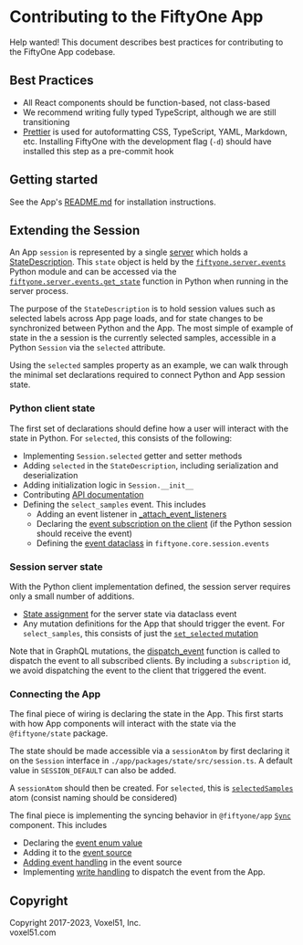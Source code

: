 # Contributing to the FiftyOne App

Help wanted! This document describes best practices for contributing to the
FiftyOne App codebase.

## Best Practices

-   All React components should be function-based, not class-based
-   We recommend writing fully typed TypeScript, although we are still
    transitioning
-   [Prettier](https://prettier.io/) is used for autoformatting CSS,
    TypeScript, YAML, Markdown, etc. Installing FiftyOne with the development
    flag (`-d`) should have installed this step as a pre-commit hook

## Getting started

See the App's [README.md](README.md) for installation instructions.

## Extending the Session

An App `session` is represented by a single
[server](../fiftyone/server/main.py) which holds a
[StateDescription](../fiftyone/core/state.py). This `state` object is held by
the [`fiftyone.server.events`](../fiftyone.server.events.py) Python module and
can be accessed via the
[`fiftyone.server.events.get_state`](../fiftyone.server.events.py) function in
Python when running in the server process.

The purpose of the `StateDescription` is to hold session values such as
selected labels across App page loads, and for state changes to be synchronized
between Python and the App. The most simple of example of state in the a
session is the currently selected samples, accessible in a Python `Session` via
the `selected` attribute.

Using the `selected` samples property as an example, we can walk through the
minimal set declarations required to connect Python and App session state.

### Python client state

The first set of declarations should define how a user will interact with the
state in Python. For `selected`, this consists of the following:

-   Implementing `Session.selected` getter and setter methods
-   Adding `selected` in the `StateDescription`, including serialization and
    deserialization
-   Adding initialization logic in `Session.__init__`
-   Contributing
    [API documentation](https://docs.voxel51.com/api/fiftyone.core.session.html)
-   Defining the `select_samples` event. This includes
    -   Adding an event listener in
        [\_attach_event_listeners](https://github.com/voxel51/fiftyone/blob/9502b4c9d948791fadbe55096c2a2a8605db795c/fiftyone/core/session/session.py#L1123)
    -   Declaring the
        [event subscription on the client](https://github.com/voxel51/fiftyone/blob/9502b4c9d948791fadbe55096c2a2a8605db795c/fiftyone/core/session/client.py#L94)
        (if the Python session should receive the event)
    -   Defining the
        [event dataclass](https://github.com/voxel51/fiftyone/blob/9502b4c9d948791fadbe55096c2a2a8605db795c/fiftyone/core/session/events.py#L143)
        in `fiftyone.core.session.events`

### Session server state

With the Python client implementation defined, the session server requires only
a small number of additions.

-   [State assignment](https://github.com/voxel51/fiftyone/blob/9502b4c9d948791fadbe55096c2a2a8605db795c/fiftyone/server/events.py#L72)
    for the server state via dataclass event
-   Any mutation definitions for the App that should trigger the event. For
    `select_samples`, this consists of just the
    [`set_selected` mutation](https://github.com/voxel51/fiftyone/blob/9502b4c9d948791fadbe55096c2a2a8605db795c/fiftyone/server/mutation.py#L131)

Note that in GraphQL mutations, the
[dispatch_event](https://github.com/voxel51/fiftyone/blob/9502b4c9d948791fadbe55096c2a2a8605db795c/fiftyone/server/events.py#L55)
function is called to dispatch the event to all subscribed clients. By
including a `subscription` id, we avoid dispatching the event to the client
that triggered the event.

### Connecting the App

The final piece of wiring is declaring the state in the App. This first starts
with how App components will interact with the state via the `@fiftyone/state`
package.

The state should be made accessible via a `sessionAtom` by first declaring it
on the `Session` interface in `./app/packages/state/src/session.ts`. A default
value in `SESSION_DEFAULT` can also be added.

A `sessionAtom` should then be created. For `selected`, this is
[`selectedSamples`](https://github.com/voxel51/fiftyone/blob/9502b4c9d948791fadbe55096c2a2a8605db795c/app/packages/state/src/recoil/atoms.ts#L199)
atom (consist naming should be considered)

The final piece is implementing the syncing behavior in `@fiftyone/app`
[`Sync`](https://github.com/voxel51/fiftyone/blob/routing/app/packages/app/src/Sync.tsx)
component. This includes

-   Declaring the
    [event enum value](https://github.com/voxel51/fiftyone/blob/9502b4c9d948791fadbe55096c2a2a8605db795c/app/packages/app/src/Sync.tsx#L48)
-   Adding it to the
    [event source](https://github.com/voxel51/fiftyone/blob/9502b4c9d948791fadbe55096c2a2a8605db795c/app/packages/app/src/Sync.tsx#L189)
-   [Adding event handling](https://github.com/voxel51/fiftyone/blob/9502b4c9d948791fadbe55096c2a2a8605db795c/app/packages/app/src/Sync.tsx#L130)
    in the event source
-   Implementing
    [write handling](https://github.com/voxel51/fiftyone/blob/9502b4c9d948791fadbe55096c2a2a8605db795c/app/packages/app/src/Sync.tsx#L444)
    to dispatch the event from the App.

## Copyright

Copyright 2017-2023, Voxel51, Inc.<br> voxel51.com
